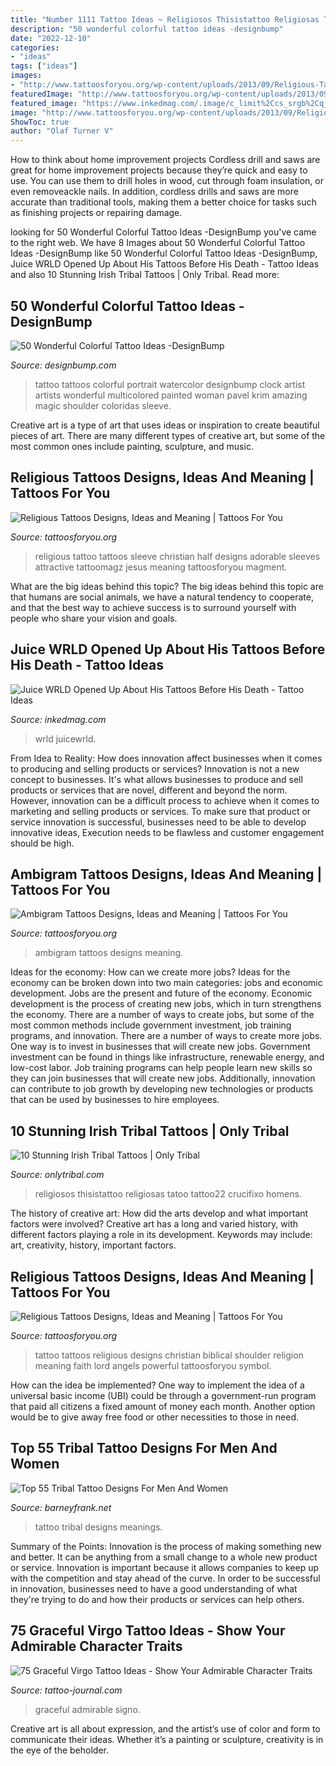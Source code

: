 ```yaml
---
title: "Number 1111 Tattoo Ideas ~ Religiosos Thisistattoo Religiosas Tatoo Tattoo22 Crucifixo Homens"
description: "50 wonderful colorful tattoo ideas -designbump"
date: "2022-12-10"
categories:
- "ideas"
tags: ["ideas"]
images:
- "http://www.tattoosforyou.org/wp-content/uploads/2013/09/Religious-Tattoo-Sleeves.jpg"
featuredImage: "http://www.tattoosforyou.org/wp-content/uploads/2013/09/Religious-Tattoo-Designs-For-Men.jpg"
featured_image: "https://www.inkedmag.com/.image/c_limit%2Ccs_srgb%2Cq_auto:good%2Cw_700/MTY4OTMwMDUyNTgxMzY5NTUy/screen-shot-2019-12-10-at-121207-pm.png"
image: "http://www.tattoosforyou.org/wp-content/uploads/2013/09/Religious-Tattoo-Designs-For-Men.jpg"
ShowToc: true
author: "Olaf Turner V"
---
```



How to think about home improvement projects
Cordless drill and saws are great for home improvement projects because they’re quick and easy to use. You can use them to drill holes in wood, cut through foam insulation, or even removeackle nails. In addition, cordless drills and saws are more accurate than traditional tools, making them a better choice for tasks such as finishing projects or repairing damage.

	

		
looking for 50 Wonderful Colorful Tattoo Ideas -DesignBump you've came to the right web. We have 8 Images about 50 Wonderful Colorful Tattoo Ideas -DesignBump like 50 Wonderful Colorful Tattoo Ideas -DesignBump, Juice WRLD Opened Up About His Tattoos Before His Death - Tattoo Ideas and also 10 Stunning Irish Tribal Tattoos | Only Tribal. Read more:
		
    
## 50 Wonderful Colorful Tattoo Ideas -DesignBump

<img loading=lazy src="http://cdn.designbump.com/wp-content/uploads/2015/12/Watercolor-Portrait2.jpg" onerror="this.onerror=null;this.src='https://tse4.mm.bing.net/th?id=OIP.uWvw1BeM1puX6wKlStP3OgHaKz&amp;pid=15.1';" alt="50 Wonderful Colorful Tattoo Ideas -DesignBump">

_Source: designbump.com_

>tattoo tattoos colorful portrait watercolor designbump clock artist artists wonderful multicolored painted woman pavel krim amazing magic shoulder coloridas sleeve. 

	

Creative art is a type of art that uses ideas or inspiration to create beautiful pieces of art. There are many different types of creative art, but some of the most common ones include painting, sculpture, and music.

    
## Religious Tattoos Designs, Ideas And Meaning | Tattoos For You

<img loading=lazy src="http://www.tattoosforyou.org/wp-content/uploads/2013/09/Religious-Tattoo-Sleeves.jpg" onerror="this.onerror=null;this.src='https://tse3.mm.bing.net/th?id=OIP._OIlNlwdHHI1T70_Nbuf0gHaOZ&amp;pid=15.1';" alt="Religious Tattoos Designs, Ideas and Meaning | Tattoos For You">

_Source: tattoosforyou.org_

>religious tattoo tattoos sleeve christian half designs adorable sleeves attractive tattoomagz jesus meaning tattoosforyou magment. 

	

What are the big ideas behind this topic?
The big ideas behind this topic are that humans are social animals, we have a natural tendency to cooperate, and that the best way to achieve success is to surround yourself with people who share your vision and goals.

    
## Juice WRLD Opened Up About His Tattoos Before His Death - Tattoo Ideas

<img loading=lazy src="https://www.inkedmag.com/.image/c_limit%2Ccs_srgb%2Cq_auto:good%2Cw_700/MTY4OTMwMDUyNTgxMzY5NTUy/screen-shot-2019-12-10-at-121207-pm.png" onerror="this.onerror=null;this.src='https://tse1.mm.bing.net/th?id=OIP.r9slKCmRkEJU7hiWUHOOjwHaFJ&amp;pid=15.1';" alt="Juice WRLD Opened Up About His Tattoos Before His Death - Tattoo Ideas">

_Source: inkedmag.com_

>wrld juicewrld. 

	

From Idea to Reality: How does innovation affect businesses when it comes to producing and selling products or services?
Innovation is not a new concept to businesses. It's what allows businesses to produce and sell products or services that are novel, different and beyond the norm. However, innovation can be a difficult process to achieve when it comes to marketing and selling products or services. To make sure that product or service innovation is successful, businesses need to be able to develop innovative ideas, Execution needs to be flawless and customer engagement should be high.

    
## Ambigram Tattoos Designs, Ideas And Meaning | Tattoos For You

<img loading=lazy src="http://www.tattoosforyou.org/wp-content/uploads/2013/09/Ambigram-Tattoos-Designs.jpg" onerror="this.onerror=null;this.src='https://tse1.mm.bing.net/th?id=OIP.FRjnpfx4shCJ204PiVEB5gHaKZ&amp;pid=15.1';" alt="Ambigram Tattoos Designs, Ideas and Meaning | Tattoos For You">

_Source: tattoosforyou.org_

>ambigram tattoos designs meaning. 

	

Ideas for the economy: How can we create more jobs?
Ideas for the economy can be broken down into two main categories: jobs and economic development. Jobs are the present and future of the economy. Economic development is the process of creating new jobs, which in turn strengthens the economy. There are a number of ways to create jobs, but some of the most common methods include government investment, job training programs, and innovation.
There are a number of ways to create more jobs. One way is to invest in businesses that will create new jobs. Government investment can be found in things like infrastructure, renewable energy, and low-cost labor. Job training programs can help people learn new skills so they can join businesses that will create new jobs. Additionally, innovation can contribute to job growth by developing new technologies or products that can be used by businesses to hire employees.

    
## 10 Stunning Irish Tribal Tattoos | Only Tribal

<img loading=lazy src="https://www.onlytribal.com/wp-content/uploads/2015/12/Irish-Tribal-Tattoos-for-Men.jpg" onerror="this.onerror=null;this.src='https://tse3.mm.bing.net/th?id=OIP.iT_LJ_Zpn3bpBaGhZubeBgHaJ4&amp;pid=15.1';" alt="10 Stunning Irish Tribal Tattoos | Only Tribal">

_Source: onlytribal.com_

>religiosos thisistattoo religiosas tatoo tattoo22 crucifixo homens. 

	

The history of creative art: How did the arts develop and what important factors were involved?
Creative art has a long and varied history, with different factors playing a role in its development. Keywords may include: art, creativity, history, important factors.

    
## Religious Tattoos Designs, Ideas And Meaning | Tattoos For You

<img loading=lazy src="http://www.tattoosforyou.org/wp-content/uploads/2013/09/Religious-Tattoo-Designs-For-Men.jpg" onerror="this.onerror=null;this.src='https://tse3.mm.bing.net/th?id=OIP.YDQ5kh_Pswga-iEErwtNoQHaJ6&amp;pid=15.1';" alt="Religious Tattoos Designs, Ideas and Meaning | Tattoos For You">

_Source: tattoosforyou.org_

>tattoo tattoos religious designs christian biblical shoulder religion meaning faith lord angels powerful tattoosforyou symbol. 

	

How can the idea be implemented?
One way to implement the idea of a universal basic income (UBI) could be through a government-run program that paid all citizens a fixed amount of money each month. Another option would be to give away free food or other necessities to those in need.

    
## Top 55 Tribal Tattoo Designs For Men And Women

<img loading=lazy src="http://www.barneyfrank.net/wp-content/uploads/2014/07/tribal-tattoo-for-women-meanings-8.jpg" onerror="this.onerror=null;this.src='https://tse4.mm.bing.net/th?id=OIP.UqGJqU_XdtXEwPq5sUhcxgHaK9&amp;pid=15.1';" alt="Top 55 Tribal Tattoo Designs For Men And Women">

_Source: barneyfrank.net_

>tattoo tribal designs meanings. 

	

Summary of the Points:
Innovation is the process of making something new and better. It can be anything from a small change to a whole new product or service. Innovation is important because it allows companies to keep up with the competition and stay ahead of the curve. In order to be successful in innovation, businesses need to have a good understanding of what they're trying to do and how their products or services can help others.

    
## 75 Graceful Virgo Tattoo Ideas - Show Your Admirable Character Traits

<img loading=lazy src="https://tattoo-journal.com/wp-content/uploads/2016/08/Virgo-Tattoo_-8-650x650.jpg" onerror="this.onerror=null;this.src='https://tse4.mm.bing.net/th?id=OIP.JevGm9r_QksRanG8rjV1swHaHa&amp;pid=15.1';" alt="75 Graceful Virgo Tattoo Ideas - Show Your Admirable Character Traits">

_Source: tattoo-journal.com_

>graceful admirable signo. 

	

Creative art is all about expression, and the artist’s use of color and form to communicate their ideas. Whether it’s a painting or sculpture, creativity is in the eye of the beholder.

